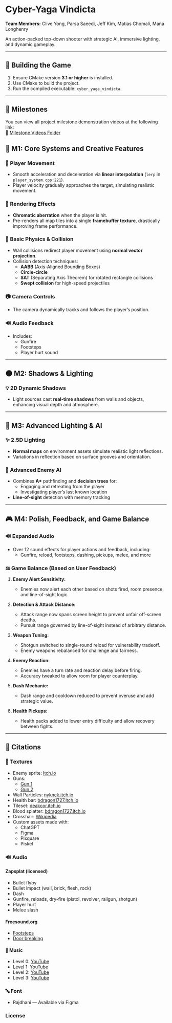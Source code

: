 # Cyber-Yaga Vindicta
**Team Members:** Clive Yong, Parsa Saeedi, Jeff Kim, Matias Chomali, Mana Longhenry  

An action-packed top-down shooter with strategic AI, immersive lighting, and dynamic gameplay.

---

## 🔧 Building the Game

1. Ensure CMake version **3.1 or higher** is installed.
2. Use CMake to build the project.
3. Run the compiled executable: `cyber_yaga_vindicta`.

---
## 📌 Milestones

You can view all project milestone demonstration videos at the following link:  
🔗 [Milestone Videos Folder](https://drive.google.com/drive/folders/1SvBg_iXEhbt-HEV3kn10l2bIMv4m8yEZ?usp=sharing)

## 🧪 M1: Core Systems and Creative Features

### 🔄 Player Movement
- Smooth acceleration and deceleration via **linear interpolation** (`lerp` in `player_system.cpp:221`).
- Player velocity gradually approaches the target, simulating realistic movement.

### 🎨 Rendering Effects
- **Chromatic aberration** when the player is hit.
- Pre-renders all map tiles into a single **framebuffer texture**, drastically improving frame performance.

### 🧱 Basic Physics & Collision
- Wall collisions redirect player movement using **normal vector projection**.
- Collision detection techniques:
  - **AABB** (Axis-Aligned Bounding Boxes)
  - **Circle-circle**
  - **SAT** (Separating Axis Theorem) for rotated rectangle collisions
  - **Swept collision** for high-speed projectiles

### 📷 Camera Controls
- The camera dynamically tracks and follows the player’s position.

### 🔊 Audio Feedback
- Includes:
  - Gunfire
  - Footsteps
  - Player hurt sound

---

## 🌑 M2: Shadows & Lighting

### 💡 2D Dynamic Shadows
- Light sources cast **real-time shadows** from walls and objects, enhancing visual depth and atmosphere.

---

## 🔦 M3: Advanced Lighting & AI

### ✨ 2.5D Lighting
- **Normal maps** on environment assets simulate realistic light reflections.
- Variations in reflection based on surface grooves and orientation.

### 🧠 Advanced Enemy AI
- Combines **A\*** pathfinding and **decision trees** for:
  - Engaging and retreating from the player
  - Investigating player’s last known location
- **Line-of-sight** detection with memory tracking

---

## 🎮 M4: Polish, Feedback, and Game Balance

### 🔊 Expanded Audio
- Over 12 sound effects for player actions and feedback, including:
  - Gunfire, reload, footsteps, dashing, pickups, melee, and more

### ⚖️ Game Balance (Based on User Feedback)
1. **Enemy Alert Sensitivity:**
   - Enemies now alert each other based on shots fired, room presence, and line-of-sight logic.

2. **Detection & Attack Distance:**
   - Attack range now spans screen height to prevent unfair off-screen deaths.
   - Pursuit range governed by line-of-sight instead of arbitrary distance.

3. **Weapon Tuning:**
   - Shotgun switched to single-round reload for vulnerability tradeoff.
   - Enemy weapons rebalanced for challenge and fairness.

4. **Enemy Reaction:**
   - Enemies have a turn rate and reaction delay before firing.
   - Accuracy tweaked to allow room for player counterplay.

5. **Dash Mechanic:**
   - Dash range and cooldown reduced to prevent overuse and add strategic value.

6. **Health Pickups:**
   - Health packs added to lower entry difficulty and allow recovery between fights.

---

## 📜 Citations

### 🎨 Textures

- Enemy sprite: [Itch.io](https://itch.io/queue/c/5235441/top-down-shooter?game_id=889128)
- Guns: 
  - [Gun 1](https://itch.io/queue/c/5235441/top-down-shooter?game_id=2065422)
  - [Gun 2](https://itch.io/queue/c/5235441/top-down-shooter?game_id=3233191)
- Wall Particles: [nyknck.itch.io](https://nyknck.itch.io/fx062)
- Health bar: [bdragon1727.itch.io](https://bdragon1727.itch.io/basic-pixel-health-bar-and-scroll-bar)
- Tileset: [deakcor.itch.io](https://deakcor.itch.io/zelda-like-futuristic-tileset)
- Blood splatter: [bdragon1727.itch.io](https://bdragon1727.itch.io/free-smoke-fx-pixel-2)
- Crosshair: [Wikipedia](https://en.m.wikipedia.org/wiki/File:Crosshairs_Red.svg)
- Custom assets made with:
  - ChatGPT
  - Figma
  - Pixquare
  - Piskel

### 🔊 Audio

#### Zapsplat (licensed)
- Bullet flyby
- Bullet impact (wall, brick, flesh, rock)
- Dash
- Gunfire, reloads, dry-fire (pistol, revolver, railgun, shotgun)
- Player hurt
- Melee slash

#### Freesound.org
- [Footsteps](https://freesound.org/people/florianreichelt/sounds/459964/)
- [Door breaking](https://freesound.org/people/qubodup/sounds/160213/)

#### 🎵 Music
- Level 0: [YouTube](https://youtu.be/MoLSQPtyLWE?si=Adyq-TSqofpCo6Bf)
- Level 1: [YouTube](https://youtu.be/RpzKNnw1Jog?si=E3uo4Vo1StSkxuoP)
- Level 2: [YouTube](https://www.youtube.com/watch?v=VEQ2oEnDYms)
- Level 3: [YouTube](https://youtu.be/J_6HIlpkDCI?si=8lYtRmSThSUS3wEH)

### 🔤 Font
- Rajdhani — Available via Figma

### License
